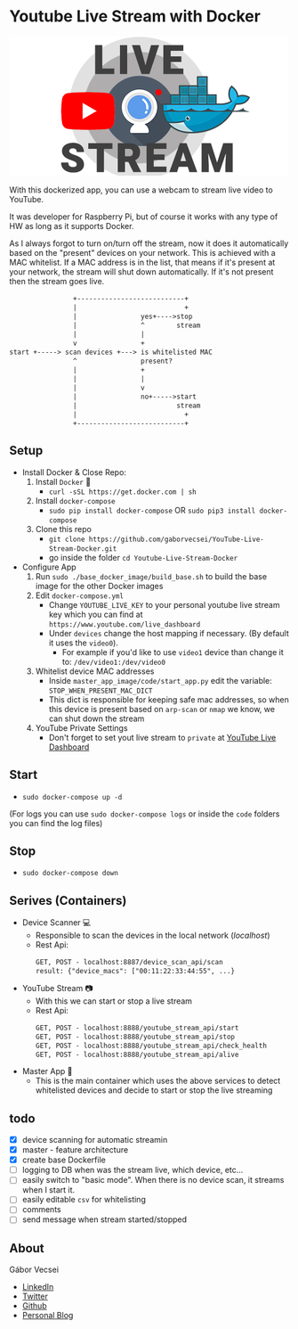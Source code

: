 # Youtube Live Stream with Docker

![logo](art/live_stream_youtube_docker_logo.png)

With this dockerized app, you can use a webcam to stream live video to YouTube.

It was developer for Raspberry Pi, but of course it works with any type of HW as long as it supports Docker.

As I always forgot to turn on/turn off the stream, now it does it automatically based on the "present"
devices on your network. This is achieved with a MAC whitelist. If a MAC address is in the list, that means
if it's present at your network, the stream will shut down automatically. If it's not present then the stream goes live.

```
                +---------------------------+
                |                           +
                |                yes+---->stop
                |                ^        stream
                |                |
                v                +
start +-----> scan devices +---> is whitelisted MAC
                ^                present?
                |                +
                |                |
                |                v
                |                no+----->start
                |                         stream
                |                           +
                +---------------------------+
```

## Setup

- Install Docker & Close Repo:
    1. Install `Docker` 🐳
        - `curl -sSL https://get.docker.com | sh`
    2. Install `docker-compose`
        - `sudo pip install docker-compose` OR `sudo pip3 install docker-compose`
    3. Clone this repo
        - `git clone https://github.com/gaborvecsei/YouTube-Live-Stream-Docker.git`
        - go inside the folder `cd Youtube-Live-Stream-Docker`
- Configure App
    1. Run `sudo ./base_docker_image/build_base.sh` to build the base image for the other Docker images
    2. Edit `docker-compose.yml`
        - Change `YOUTUBE_LIVE_KEY` to your personal youtube live stream key which you can find at `https://www.youtube.com/live_dashboard`
        - Under `devices` change the host mapping if necessary. (By default it uses the `video0`).
          - For example if you'd like to use `video1` device than change it to: `/dev/video1:/dev/video0`
    3. Whitelist device MAC addresses
        - Inside `master_app_image/code/start_app.py` edit the variable: `STOP_WHEN_PRESENT_MAC_DICT`
        - This dict is responsible for keeping safe mac addresses, so when this device is present based on
        `arp-scan` or `nmap` we know, we can shut down the stream
    4. YouTube Private Settings
        - Don't forget to set yout live stream to `private` at [YouTube Live Dashboard](https://www.youtube.com/live_dashboard)

## Start

- `sudo docker-compose up -d`

(For logs you can use `sudo docker-compose logs` or inside the `code` folders you can find the log files)

## Stop

- `sudo docker-compose down`

## Serives (Containers)

- Device Scanner :computer:
    - Responsible to scan the devices in the local network (*localhost*)
    - Rest Api:
        ```
        GET, POST - localhost:8887/device_scan_api/scan
        result: {"device_macs": ["00:11:22:33:44:55", ...}
        ```
- YouTube Stream :camera:
    - With this we can start or stop a live stream
    - Rest Api:
        ```
        GET, POST - localhost:8888/youtube_stream_api/start
        GET, POST - localhost:8888/youtube_stream_api/stop
        GET, POST - localhost:8888/youtube_stream_api/check_health
        GET, POST - localhost:8888/youtube_stream_api/alive
        ```
- Master App :crown:
    - This is the main container which uses the above services to detect whitelisted devices and decide to start or
    stop the live streaming

## todo

- [x] device scanning for automatic streamin
- [x] master - feature architecture
- [x] create base Dockerfile
- [ ] logging to DB when was the stream live, which device, etc...
- [ ] easily switch to "basic mode". When there is no device scan, it streams when I start it.
- [ ] easily editable `csv` for whitelisting
- [ ] comments
- [ ] send message when stream started/stopped

## About

Gábor Vecsei

- [LinkedIn](https://www.linkedin.com/in/gaborvecsei)
- [Twitter](https://twitter.com/GAwesomeBE)
- [Github](https://github.com/gaborvecsei)
- [Personal Blog](https://gaborvecsei.wordpress.com/)
